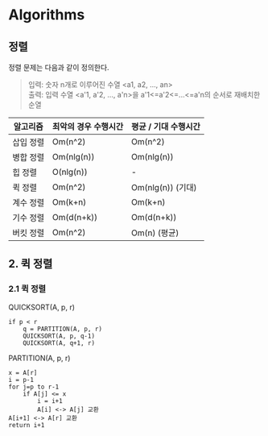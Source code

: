 # Algorithms

## 정렬
정렬 문제는 다음과 같이 정의한다.
> 입력: 숫자 n개로 이루어진 수열 <a1, a2, ..., an>  
  출력: 입력 수열 <a'1, a'2, ..., a'n>을 a'1<=a'2<=...<=a'n의 순서로 재배치한 순열

 | 알고리즘  | 최악의 경우 수행시간 | 평균 / 기대 수행시간 |
 |----------|----------------------|----------------------|
 | 삽입 정렬 | Om(n^2)              | Om(n^2)              |
 | 병합 정렬 | Om(nlg(n))           | Om(nlg(n))           |
 | 힙 정렬   | O(nlg(n))            | -                    |
 | 퀵 정렬   | Om(n^2)              | Om(nlg(n)) (기대)    |
 | 계수 정렬 | Om(k+n)              | Om(k+n)              |
 | 기수 정렬 | Om(d(n+k))           | Om(d(n+k))           |
 | 버킷 정렬 | Om(n^2)              | Om(n) (평균)         |



 ## 2. 퀵 정렬
 ### 2.1 퀵 정렬

QUICKSORT(A, p, r)
```
if p < r
    q = PARTITION(A, p, r)
    QUICKSORT(A, p, q-1)
    QUICKSORT(A, q+1, r)
```

PARTITION(A, p, r)
```
x = A[r]
i = p-1
for j=p to r-1
    if A[j] <= x
        i = i+1
        A[i] <-> A[j] 교환
A[i+1] <-> A[r] 교환
return i+1
```

